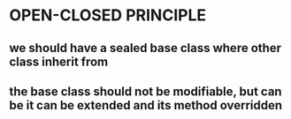 # OPEN-CLOSED PRINCIPLE

## we should have a sealed base class where other class inherit from
## the base class should not be modifiable, but can be it can be extended and its method overridden